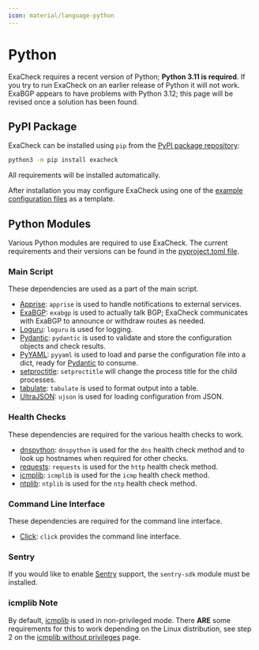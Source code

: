 ```yaml
---
icon: material/language-python
---
```


# Python

ExaCheck requires a recent version of Python; **Python 3.11 is required**. If you try to run ExaCheck on an earlier release of Python it will not work. ExaBGP appears to have problems with Python 3.12; this page will be revised once a solution has been found.

## PyPI Package

ExaCheck can be installed using `pip` from the [PyPI package repository][ExaCheck PyPI Package Repository]:

```bash
python3 -m pip install exacheck
```

All requirements will be installed automatically.

After installation you may configure ExaCheck using one of the [example configuration files][ExaCheck Examples] as a template.

## Python Modules

Various Python modules are required to use ExaCheck. The current requirements and their versions can be found in the [pyproject.toml file][ExaCheck PyProject].

### Main Script

These dependencies are used as a part of the main script.

- [Apprise][Apprise]: `apprise` is used to handle notifications to external services.
- [ExaBGP][ExaBGP]: `exabgp` is used to actually talk BGP; ExaCheck communicates with ExaBGP to announce or withdraw routes as needed.
- [Loguru][Loguru]: `loguru` is used for logging.
- [Pydantic][Pydantic]: `pydantic` is used to validate and store the configuration objects and check results.
- [PyYAML][PyYAML]: `pyyaml` is used to load and parse the configuration file into a dict, ready for [Pydantic][Pydantic] to consume.
- [setproctitle][setproctitle]: `setproctitle` will change the process title for the child processes.
- [tabulate][tabulate]: `tabulate` is used to format output into a table.
- [UltraJSON][UltraJSON]: `ujson` is used for loading configuration from JSON.

### Health Checks

These dependencies are required for the various health checks to work.

- [dnspython][dnspython]: `dnspython` is used for the `dns` health check method and to look up hostnames when required for other checks.
- [requests][requests]: `requests` is used for the `http` health check method.
- [icmplib][icmplib]: `icmplib` is used for the `icmp` health check method.
- [ntplib][ntplib]: `ntplib` is used for the `ntp` health check method.

### Command Line Interface

These dependencies are required for the command line interface.

- [Click][Click]: `click` provides the command line interface.

### Sentry

If you would like to enable [Sentry][Sentry] support, the `sentry-sdk` module must be installed.

### icmplib Note

By default, [icmplib][icmplib] is used in non-privileged mode. There **ARE** some requirements for this to work depending on the Linux distribution, see step 2 on the [icmplib without privileges][icmplib without privileges] page.

[Click]: https://click.palletsprojects.com/
[dnspython]: https://www.dnspython.org/
[ExaBGP]: https://github.com/Exa-Networks/exabgp
[ExaCheck PyProject]: https://github.com/exacheck/exacheck/blob/main/pyproject.toml
[icmplib without privileges]: https://github.com/ValentinBELYN/icmplib/blob/main/docs/6-use-icmplib-without-privileges.md
[icmplib]: https://github.com/ValentinBELYN/icmplib
[Loguru]: https://github.com/Delgan/loguru
[ntplib]: https://github.com/cf-natali/ntplib
[Pydantic]: https://docs.pydantic.dev/
[PyYAML]: https://pyyaml.org/
[requests]: https://requests.readthedocs.io/en/latest/
[setproctitle]: https://github.com/dvarrazzo/py-setproctitle
[tabulate]: https://github.com/astanin/python-tabulate
[UltraJSON]: https://github.com/ultrajson/ultrajson
[Apprise]: https://github.com/caronc/apprise
[Sentry]: https://sentry.io/welcome/
[ExaCheck PyPI Package Repository]: https://pypi.org/project/exacheck/
[ExaCheck Examples]: examples.md
